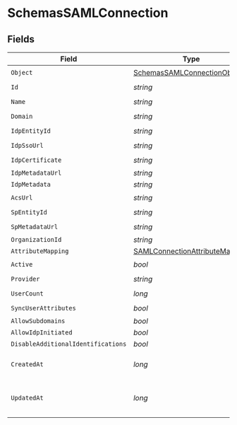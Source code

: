 # SchemasSAMLConnection


## Fields

| Field                                                                                       | Type                                                                                        | Required                                                                                    | Description                                                                                 |
| ------------------------------------------------------------------------------------------- | ------------------------------------------------------------------------------------------- | ------------------------------------------------------------------------------------------- | ------------------------------------------------------------------------------------------- |
| `Object`                                                                                    | [SchemasSAMLConnectionObject](../../Models/Components/SchemasSAMLConnectionObject.md)       | :heavy_check_mark:                                                                          | N/A                                                                                         |
| `Id`                                                                                        | *string*                                                                                    | :heavy_check_mark:                                                                          | N/A                                                                                         |
| `Name`                                                                                      | *string*                                                                                    | :heavy_check_mark:                                                                          | N/A                                                                                         |
| `Domain`                                                                                    | *string*                                                                                    | :heavy_check_mark:                                                                          | N/A                                                                                         |
| `IdpEntityId`                                                                               | *string*                                                                                    | :heavy_check_mark:                                                                          | N/A                                                                                         |
| `IdpSsoUrl`                                                                                 | *string*                                                                                    | :heavy_check_mark:                                                                          | N/A                                                                                         |
| `IdpCertificate`                                                                            | *string*                                                                                    | :heavy_check_mark:                                                                          | N/A                                                                                         |
| `IdpMetadataUrl`                                                                            | *string*                                                                                    | :heavy_minus_sign:                                                                          | N/A                                                                                         |
| `IdpMetadata`                                                                               | *string*                                                                                    | :heavy_minus_sign:                                                                          | N/A                                                                                         |
| `AcsUrl`                                                                                    | *string*                                                                                    | :heavy_check_mark:                                                                          | N/A                                                                                         |
| `SpEntityId`                                                                                | *string*                                                                                    | :heavy_check_mark:                                                                          | N/A                                                                                         |
| `SpMetadataUrl`                                                                             | *string*                                                                                    | :heavy_check_mark:                                                                          | N/A                                                                                         |
| `OrganizationId`                                                                            | *string*                                                                                    | :heavy_minus_sign:                                                                          | N/A                                                                                         |
| `AttributeMapping`                                                                          | [SAMLConnectionAttributeMapping](../../Models/Components/SAMLConnectionAttributeMapping.md) | :heavy_minus_sign:                                                                          | N/A                                                                                         |
| `Active`                                                                                    | *bool*                                                                                      | :heavy_check_mark:                                                                          | N/A                                                                                         |
| `Provider`                                                                                  | *string*                                                                                    | :heavy_check_mark:                                                                          | N/A                                                                                         |
| `UserCount`                                                                                 | *long*                                                                                      | :heavy_check_mark:                                                                          | N/A                                                                                         |
| `SyncUserAttributes`                                                                        | *bool*                                                                                      | :heavy_check_mark:                                                                          | N/A                                                                                         |
| `AllowSubdomains`                                                                           | *bool*                                                                                      | :heavy_minus_sign:                                                                          | N/A                                                                                         |
| `AllowIdpInitiated`                                                                         | *bool*                                                                                      | :heavy_minus_sign:                                                                          | N/A                                                                                         |
| `DisableAdditionalIdentifications`                                                          | *bool*                                                                                      | :heavy_minus_sign:                                                                          | N/A                                                                                         |
| `CreatedAt`                                                                                 | *long*                                                                                      | :heavy_check_mark:                                                                          | Unix timestamp of creation.<br/>                                                            |
| `UpdatedAt`                                                                                 | *long*                                                                                      | :heavy_check_mark:                                                                          | Unix timestamp of last update.<br/>                                                         |